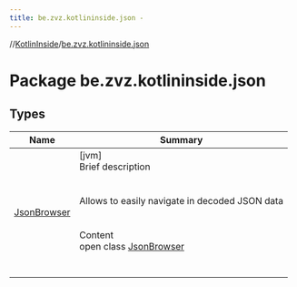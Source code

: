 ```yaml
---
title: be.zvz.kotlininside.json -
---
```

//[KotlinInside](../index.md)/[be.zvz.kotlininside.json](index.md)



# Package be.zvz.kotlininside.json  


## Types  
  
|  Name|  Summary| 
|---|---|
| [JsonBrowser](-json-browser/index.md)| [jvm]  <br>Brief description  <br><br><br>Allows to easily navigate in decoded JSON data<br><br>  <br>Content  <br>open class [JsonBrowser](-json-browser/index.md)  <br><br><br>


